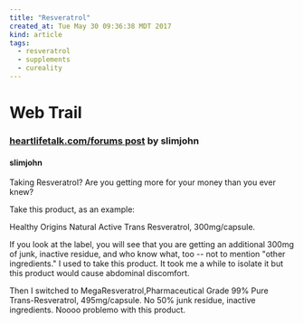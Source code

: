 ```yaml
---
title: "Resveratrol"
created_at: Tue May 30 09:36:38 MDT 2017
kind: article
tags:
  - resveratrol
  - supplements
  - cureality
---
```


<h1>Web Trail</h1>

<h3>
  <a href="http://heartlifetalk.com/forums/default.aspx?g=posts&t=54879#post131542" target="_blank">heartlifetalk.com/forums post</a>
  by slimjohn
</h3>

<h4>slimjohn</h4>

Taking Resveratrol? Are you getting more for your money than you ever
knew?

Take this product, as an example:

Healthy Origins Natural Active Trans Resveratrol, 300mg/capsule.

If you look at the label, you will see that you are getting an additional
300mg of junk, inactive residue, and who know what, too -- not to mention
"other ingredients."  I used to take this product. It took me a while
to isolate it but this product would cause abdominal discomfort.

Then I switched to MegaResveratrol,Pharmaceutical Grade 99% Pure
Trans-Resveratrol, 495mg/capsule. No 50% junk residue, inactive
ingredients. Noooo problemo with this product.


<!--
html boilerplate
<a href="" target="_blank"></a>
<a name=""></a>
<img src="" width="400px">
<ul>
  <li></li>
</ul>
<pre>
</pre>
<pre><code>
</code></pre>
<math xmlns='http://www.w3.org/1998/Math/MathML' display='block'>
</math>
-->
